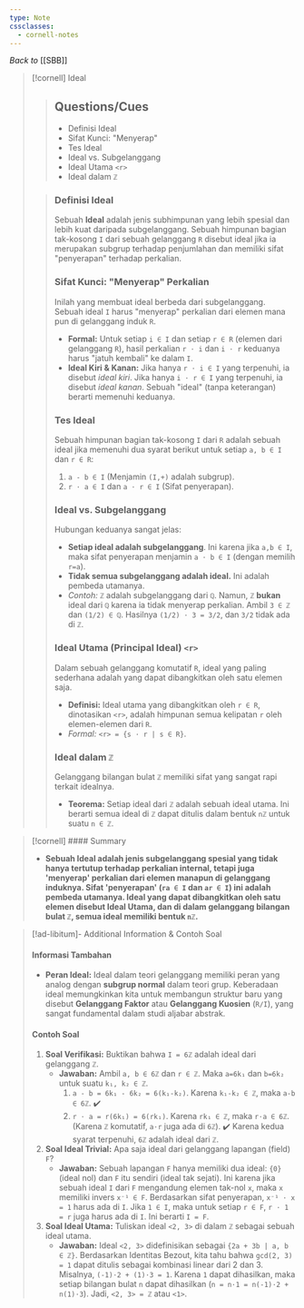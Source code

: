 ```yaml
---
type: Note
cssclasses:
  - cornell-notes
---
```


_Back to_ [[SBB]]
> [!cornell] Ideal
> 
> > ## Questions/Cues
> > 
> > - Definisi Ideal
> > - Sifat Kunci: "Menyerap"
> > - Tes Ideal
> > - Ideal vs. Subgelanggang
> > - Ideal Utama `<r>`
> > - Ideal dalam `ℤ`
> 
> > ### Definisi Ideal
> > 
> > Sebuah **Ideal** adalah jenis subhimpunan yang lebih spesial dan lebih kuat daripada subgelanggang. Sebuah himpunan bagian tak-kosong `I` dari sebuah gelanggang `R` disebut ideal jika ia merupakan subgrup terhadap penjumlahan dan memiliki sifat "penyerapan" terhadap perkalian.
> > 
> > ### Sifat Kunci: "Menyerap" Perkalian
> > 
> > Inilah yang membuat ideal berbeda dari subgelanggang. Sebuah ideal `I` harus "menyerap" perkalian dari elemen mana pun di gelanggang induk `R`.
> > 
> > - **Formal:** Untuk setiap `i ∈ I` dan setiap `r ∈ R` (elemen dari gelanggang `R`), hasil perkalian `r ⋅ i` dan `i ⋅ r` keduanya harus "jatuh kembali" ke dalam `I`.
> > - **Ideal Kiri & Kanan:** Jika hanya `r ⋅ i ∈ I` yang terpenuhi, ia disebut _ideal kiri_. Jika hanya `i ⋅ r ∈ I` yang terpenuhi, ia disebut _ideal kanan_. Sebuah "ideal" (tanpa keterangan) berarti memenuhi keduanya.
> > 
> > ### Tes Ideal
> > 
> > Sebuah himpunan bagian tak-kosong `I` dari `R` adalah sebuah ideal jika memenuhi dua syarat berikut untuk setiap `a, b ∈ I` dan `r ∈ R`:
> > 
> > 1. `a - b ∈ I` (Menjamin `(I,+)` adalah subgrup).
> > 2. `r ⋅ a ∈ I` dan `a ⋅ r ∈ I` (Sifat penyerapan).
> > 
> > ### Ideal vs. Subgelanggang
> > 
> > Hubungan keduanya sangat jelas:
> > 
> > - **Setiap ideal adalah subgelanggang**. Ini karena jika `a,b ∈ I`, maka sifat penyerapan menjamin `a ⋅ b ∈ I` (dengan memilih `r=a`).
> > - **Tidak semua subgelanggang adalah ideal.** Ini adalah pembeda utamanya.
> > - _Contoh:_ `ℤ` adalah subgelanggang dari `ℚ`. Namun, `ℤ` **bukan** ideal dari `ℚ` karena ia tidak menyerap perkalian. Ambil `3 ∈ ℤ` dan `(1/2) ∈ ℚ`. Hasilnya `(1/2) ⋅ 3 = 3/2`, dan `3/2` tidak ada di `ℤ`.
> > 
> > ### Ideal Utama (Principal Ideal) `<r>`
> > 
> > Dalam sebuah gelanggang komutatif `R`, ideal yang paling sederhana adalah yang dapat dibangkitkan oleh satu elemen saja.
> > 
> > - **Definisi:** Ideal utama yang dibangkitkan oleh `r ∈ R`, dinotasikan `<r>`, adalah himpunan semua kelipatan `r` oleh elemen-elemen dari `R`.
> > - _Formal:_ `<r> = {s ⋅ r | s ∈ R}`.
> > 
> > ### Ideal dalam `ℤ`
> > 
> > Gelanggang bilangan bulat `ℤ` memiliki sifat yang sangat rapi terkait idealnya.
> > 
> > - **Teorema:** Setiap ideal dari `ℤ` adalah sebuah ideal utama. Ini berarti semua ideal di `ℤ` dapat ditulis dalam bentuk `nℤ` untuk suatu `n ∈ ℤ`.

> [!cornell] #### Summary
> 
> - **Sebuah Ideal adalah jenis subgelanggang spesial yang tidak hanya tertutup terhadap perkalian internal, tetapi juga 'menyerap' perkalian dari elemen manapun di gelanggang induknya. Sifat 'penyerapan' (`ra ∈ I` dan `ar ∈ I`) ini adalah pembeda utamanya. Ideal yang dapat dibangkitkan oleh satu elemen disebut Ideal Utama, dan di dalam gelanggang bilangan bulat `ℤ`, semua ideal memiliki bentuk `nℤ`.**

> [!ad-libitum]- Additional Information & Contoh Soal
> 
> #### Informasi Tambahan
> 
> - **Peran Ideal:** Ideal dalam teori gelanggang memiliki peran yang analog dengan **subgrup normal** dalam teori grup. Keberadaan ideal memungkinkan kita untuk membangun struktur baru yang disebut **Gelanggang Faktor** atau **Gelanggang Kuosien** (`R/I`), yang sangat fundamental dalam studi aljabar abstrak.
> 
> #### Contoh Soal
> 
> 1. **Soal Verifikasi:** Buktikan bahwa `I = 6ℤ` adalah ideal dari gelanggang `ℤ`.
>     - **Jawaban:** Ambil `a, b ∈ 6ℤ` dan `r ∈ ℤ`. Maka `a=6k₁` dan `b=6k₂` untuk suatu `k₁, k₂ ∈ ℤ`.
>         1. `a - b = 6k₁ - 6k₂ = 6(k₁-k₂)`. Karena `k₁-k₂ ∈ ℤ`, maka `a-b ∈ 6ℤ`. ✔️
>         2. `r ⋅ a = r(6k₁) = 6(rk₁)`. Karena `rk₁ ∈ ℤ`, maka `r⋅a ∈ 6ℤ`. (Karena `ℤ` komutatif, `a⋅r` juga ada di `6ℤ`). ✔️ Karena kedua syarat terpenuhi, `6ℤ` adalah ideal dari `ℤ`.
> 2. **Soal Ideal Trivial:** Apa saja ideal dari gelanggang lapangan (field) `F`?
>     - **Jawaban:** Sebuah lapangan `F` hanya memiliki dua ideal: `{0}` (ideal nol) dan `F` itu sendiri (ideal tak sejati). Ini karena jika sebuah ideal `I` dari `F` mengandung elemen tak-nol `x`, maka `x` memiliki invers `x⁻¹ ∈ F`. Berdasarkan sifat penyerapan, `x⁻¹ ⋅ x = 1` harus ada di `I`. Jika `1 ∈ I`, maka untuk setiap `r ∈ F`, `r ⋅ 1 = r` juga harus ada di `I`. Ini berarti `I = F`.
> 3. **Soal Ideal Utama:** Tuliskan ideal `<2, 3>` di dalam `ℤ` sebagai sebuah ideal utama.
>     - **Jawaban:** Ideal `<2, 3>` didefinisikan sebagai `{2a + 3b | a, b ∈ ℤ}`. Berdasarkan Identitas Bezout, kita tahu bahwa `gcd(2, 3) = 1` dapat ditulis sebagai kombinasi linear dari 2 dan 3. Misalnya, `(-1)⋅2 + (1)⋅3 = 1`. Karena `1` dapat dihasilkan, maka setiap bilangan bulat `n` dapat dihasilkan (`n = n⋅1 = n(-1)⋅2 + n(1)⋅3`). Jadi, `<2, 3> = ℤ` atau `<1>`.